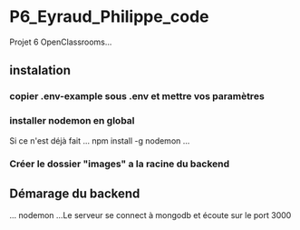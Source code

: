 # P6_Eyraud_Philippe_code

Projet 6 OpenClassrooms...

## instalation

### copier .env-example sous .env et mettre vos paramètres

### installer nodemon en global

Si ce n'est déjà fait
...
npm install -g nodemon
...

### Créer le dossier "images" a la racine du backend

## Démarage du backend

...
nodemon
...Le serveur se connect à mongodb et écoute sur le port 3000
